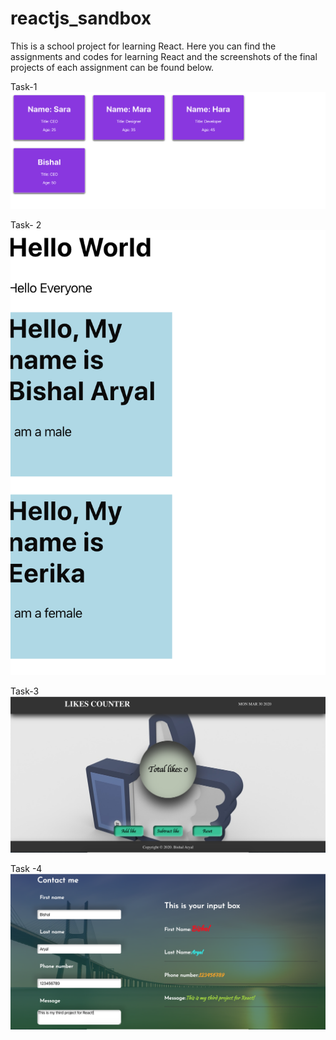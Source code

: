 # reactjs_sandbox

This is a school project for learning React. Here you can find the assignments and codes for learning React and the screenshots of the final projects of each assignment can be found below.

Task-1
![screenshot React task-1](/1_boxes/public/React_1_task.png)

Task- 2
![screenshot React task2](/2_task/public/React_task_2.png)

Task-3
![screenshot React task3](/3_task/public/React_Task3.png)

Task -4
![screenshot React task4](/4_task/public/React_4_task.png)
